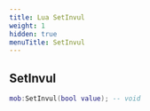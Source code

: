 ```yaml
---
title: Lua SetInvul
weight: 1
hidden: true
menuTitle: SetInvul
---
```

## SetInvul
```lua
mob:SetInvul(bool value); -- void
```